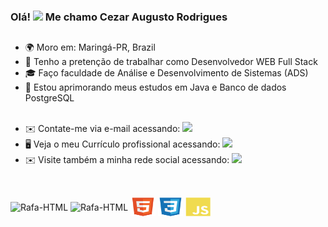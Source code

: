 ### Olá! ![](https://user-images.githubusercontent.com/18350557/176309783-0785949b-9127-417c-8b55-ab5a4333674e.gif) Me chamo Cezar Augusto Rodrigues 
##

- 🌍 Moro em: Maringá-PR, Brazil
- 🔭 Tenho a pretenção de trabalhar como Desenvolvedor WEB Full Stack
- 🎓 Faço faculdade de Análise e Desenvolvimento de Sistemas (ADS)
- 🧠 Estou aprimorando meus estudos em Java e Banco de dados PostgreSQL
##
- ✉️ Contate-me via e-mail acessando:  <a href = "mailto:cezaraugustorrr@gmail.com"><img src="https://img.shields.io/badge/-Gmail-%23333?style=for-the-badge&logo=gmail&logoColor=white" target="_blank"></a>
- 🖥️ Veja o meu Currículo profissional acessando:  <a href="https://www.linkedin.com/in/cezar-augusto-rodrigues-0467051aa/" target="_blank"><img src="https://img.shields.io/badge/-LinkedIn-%230077B5?style=for-the-badge&logo=linkedin&logoColor=white" target="_blank"></a>
- ✉️ Visite também a minha rede social acessando: <a href="https://instagram.com/cezar.augusto.rrr/" target="_blank"><img src="https://img.shields.io/badge/-Instagram-%23E4405F?style=for-the-badge&logo=instagram&logoColor=white" target="_blank"></a> 


##

<div style="display: inline_block"><br>
  
  <img align="center" alt="Rafa-HTML" height="30" width="40" src="https://cdn.jsdelivr.net/gh/devicons/devicon@latest/icons/java/java-original-wordmark.svg" />
  <img align="center" alt="Rafa-HTML" height="30" width="40" src="https://cdn.jsdelivr.net/gh/devicons/devicon@latest/icons/postgresql/postgresql-original.svg" />
  <img align="center" alt="Rafa-HTML" height="30" width="40" src="https://raw.githubusercontent.com/devicons/devicon/master/icons/html5/html5-original.svg">
  <img align="center" alt="Rafa-CSS" height="30" width="40" src="https://raw.githubusercontent.com/devicons/devicon/master/icons/css3/css3-original.svg">
  <img align="center" alt="Rafa-Js" height="30" width="40" src="https://raw.githubusercontent.com/devicons/devicon/master/icons/javascript/javascript-plain.svg">
</div>
  
##
 

 
